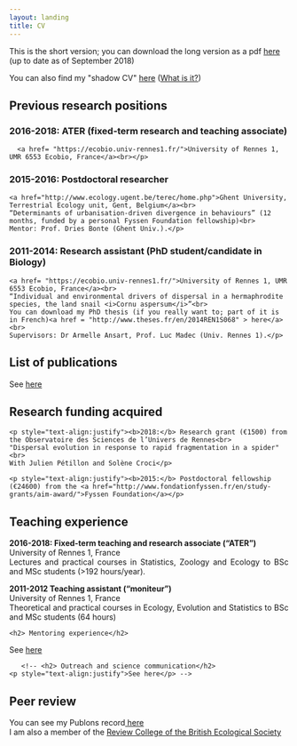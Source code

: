 ```yaml
---
layout: landing
title: CV
---
```


This is the short version; you can download the long version as a pdf [here](/files/CVMaxime%20DAHIREL_EN_2018.pdf) (up to date as of September 2018)

You can also find my "shadow CV" [here](https://docs.google.com/spreadsheets/d/1efUgL-gGpwHfMVq3sprzAPMz0L3C8fU_u6dqADEf6DM/edit#gid=0) ([What is it?](https://dynamicecology.wordpress.com/2012/07/10/my-shadow-cv/)) 

## Previous research positions

  ### **2016-2018: ATER (fixed-term research and teaching associate)**
	  <a href= "https://ecobio.univ-rennes1.fr/">University of Rennes 1, UMR 6553 Ecobio, France</a><br></p>

  ### **2015-2016: Postdoctoral researcher**
    <a href="http://www.ecology.ugent.be/terec/home.php">Ghent University, Terrestrial Ecology unit, Gent, Belgium</a><br>
    “Determinants of urbanisation-driven divergence in behaviours” (12 months, funded by a personal Fyssen Foundation fellowship)<br>
    Mentor: Prof. Dries Bonte (Ghent Univ.).</p>

  ### **2011-2014: Research assistant (PhD student/candidate in Biology)**
    <a href= "https://ecobio.univ-rennes1.fr/">University of Rennes 1, UMR 6553 Ecobio, France</a><br>
    “Individual and environmental drivers of dispersal in a hermaphrodite species, the land snail <i>Cornu aspersum</i>”<br>
	You can download my PhD thesis (if you really want to; part of it is in French)<a href = "http://www.theses.fr/en/2014REN1S068" > here</a><br>
    Supervisors: Dr Armelle Ansart, Prof. Luc Madec (Univ. Rennes 1).</p>
    
## List of publications
See [here](https://mdahirel.github.io/publications)

## Research funding acquired

	<p style="text-align:justify"><b>2018:</b> Research grant (€1500) from the Observatoire des Sciences de l’Univers de Rennes<br>
	"Dispersal evolution in response to rapid fragmentation in a spider"<br>
	With Julien Pétillon and Solène Croci</p>

	<p style="text-align:justify"><b>2015:</b> Postdoctoral fellowship (€24600) from the <a href="http://www.fondationfyssen.fr/en/study-grants/aim-award/">Fyssen Foundation</a></p>


<h2>Teaching experience</h2>
  <p style="text-align:justify"><b>2016-2018: Fixed-term teaching and research associate (“ATER”)</b><br>
University of Rennes 1, France<br>
  Lectures and practical courses in Statistics, Zoology and Ecology to BSc and MSc students (>192 hours/year).</p>
 
  <p style="text-align:justify"><b>2011-2012 Teaching assistant (“moniteur”)</b><br>
University of Rennes 1, France<br>
  Theoretical and practical courses in Ecology, Evolution and Statistics to BSc and MSc students (64 hours)</p>

    <h2> Mentoring experience</h2>
<p style="text-align:justify">See <a href="https://mdahirel.github.io/mentoring">here</a></p>
    
       <!-- <h2> Outreach and science communication</h2>
    <p style="text-align:justify">See here</p> -->

<h2>Peer review</h2>
	<p style="text-align:justify">You can see my Publons record<a href="https://publons.com/author/1196421/maxime-dahirel"> here</a><br>
		I am also a member of the <a href="https://www.britishecologicalsociety.org/funding/bes-review-college/"> Review College of the British Ecological Society</a></p>

